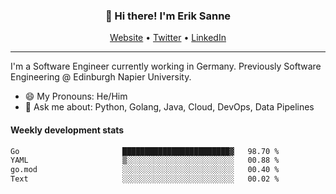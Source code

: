 <h3 align="center">👋 Hi there! I'm Erik Sanne</h3>
<p align="center">
  <a href="https://eriksanne.com">Website</a> •
  <a href="https://twitter.com/ErikKonradSanne">Twitter</a> •
  <a href="https://www.linkedin.com/in/eriksanne/">LinkedIn</a>
</p>

---
I'm a Software Engineer currently working in Germany. Previously Software Engineering @ Edinburgh Napier University.

- 😄 My Pronouns: He/Him
- 💬 Ask me about: Python, Golang, Java, Cloud, DevOps, Data Pipelines

<h4>Weekly development stats</h4>
<!--START_SECTION:waka-->

```txt
Go                       ████████████████████████▓   98.70 %
YAML                     ▒░░░░░░░░░░░░░░░░░░░░░░░░   00.88 %
go.mod                   ░░░░░░░░░░░░░░░░░░░░░░░░░   00.40 %
Text                     ░░░░░░░░░░░░░░░░░░░░░░░░░   00.02 %
```

<!--END_SECTION:waka-->
